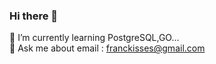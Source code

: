 ### Hi there 👋

🌱 I’m currently learning PostgreSQL,GO...  
💬 Ask me about email : franckisses@gmail.com

<!--
**franckisses/franckisses** is a ✨ _special_ ✨ repository because its `README.md` (this file) appears on your GitHub profile.

Here are some ideas to get you started:
🌱 I’m currently learning PostgreSQL,GO...
- 👯 I’m looking to collaborate on ...
- 🤔 I’m looking for help with ...
- 💬 Ask me about email : franckisses@gmail.com
- 📫 How to reach me: ...
- 😄 Pronouns: ...
- ⚡ Fun fact: ...
-->
